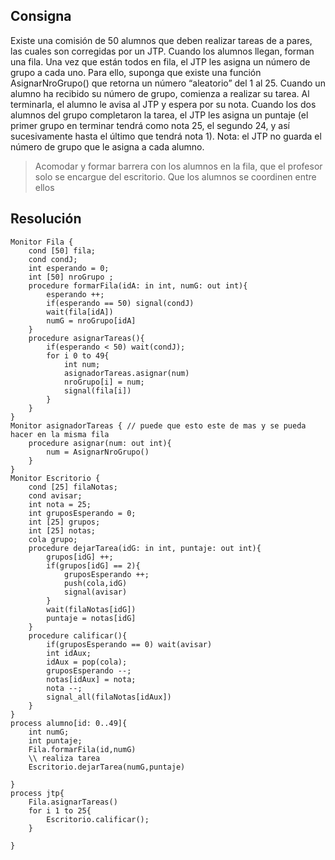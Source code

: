 ## Consigna
Existe una comisión de 50 alumnos que deben realizar tareas de a pares, las cuales son
corregidas por un JTP. Cuando los alumnos llegan, forman una fila. Una vez que están todos
en fila, el JTP les asigna un número de grupo a cada uno. Para ello, suponga que existe una
función AsignarNroGrupo() que retorna un número “aleatorio” del 1 al 25. Cuando un alumno
ha recibido su número de grupo, comienza a realizar su tarea. Al terminarla, el alumno le avisa
al JTP y espera por su nota. Cuando los dos alumnos del grupo completaron la tarea, el JTP
les asigna un puntaje (el primer grupo en terminar tendrá como nota 25, el segundo 24, y así
sucesivamente hasta el último que tendrá nota 1). Nota: el JTP no guarda el número de grupo
que le asigna a cada alumno.

> Acomodar y formar barrera con los alumnos en la fila, que el profesor solo se encargue del escritorio. Que los alumnos se coordinen entre ellos
## Resolución

```
Monitor Fila {
    cond [50] fila;
    cond condJ;
    int esperando = 0;
    int [50] nroGrupo ;
    procedure formarFila(idA: in int, numG: out int){
        esperando ++;
        if(esperando == 50) signal(condJ)
        wait(fila[idA])
        numG = nroGrupo[idA]
    }
    procedure asignarTareas(){
        if(esperando < 50) wait(condJ);
        for i 0 to 49{
            int num;
            asignadorTareas.asignar(num)
            nroGrupo[i] = num;
            signal(fila[i])
        }
    }
}
Monitor asignadorTareas { // puede que esto este de mas y se pueda hacer en la misma fila
    procedure asignar(num: out int){
        num = AsignarNroGrupo()
    }
}
Monitor Escritorio {
    cond [25] filaNotas;
    cond avisar;
    int nota = 25;
    int gruposEsperando = 0;
    int [25] grupos;
    int [25] notas;
    cola grupo;
    procedure dejarTarea(idG: in int, puntaje: out int){
        grupos[idG] ++;
        if(grupos[idG] == 2){
            gruposEsperando ++;
            push(cola,idG)
            signal(avisar)
        }
        wait(filaNotas[idG])
        puntaje = notas[idG]
    }
    procedure calificar(){
        if(gruposEsperando == 0) wait(avisar)
        int idAux;
        idAux = pop(cola);
        gruposEsperando --;
        notas[idAux] = nota;
        nota --;
        signal_all(filaNotas[idAux])
    }
}
process alumno[id: 0..49]{
    int numG;
    int puntaje;
    Fila.formarFila(id,numG)
    \\ realiza tarea
    Escritorio.dejarTarea(numG,puntaje)
    
}
process jtp{
    Fila.asignarTareas()
    for i 1 to 25{
        Escritorio.calificar();
    }

}
```
